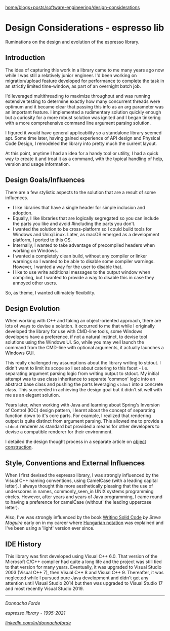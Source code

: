 [home/](../../../)[blogs+posts/](../../)[software-engineering/](../)[design-considerations](./design-considerations)

# Design Considerations - espresso lib 
Ruminations on the design and evolution of the espresso library. 


## Introduction

The idea of capturing this work in a library came to me many years ago now
while I was still a relatively junior engineer. I'd been working on migration/upload feature developed for performance to complete the task in an strictly limited time-window, as part of an overnight batch job. 

I'd leveraged multithreading to maximize throughput and was running extensive testing to determine exactly how many concurrent threads were optimum and it became clear that passing this info as an arg parameter was an important feature. I implemented a rudimentary solution quickly enough but a curiosity for a more robust solution was ignited and I began tinkering with a more comprehensive command line argument parsing solution. 

I figured it would have general applicability so a standalone library seemed apt. Some time later, having gained experience of API design and Physical Code Design, I remodeled the library into pretty much the current layout. 

At this point, anytime I had an idea for a handy tool or utility, I had a quick way to create it and treat it as a command, with the typical handling of help, version and usage information. 



## Design Goals/Influences

There are a few stylistic aspects to the solution that are a result of some influences. 

* I like libraries that have a single header for simple inclusion and adoption. 
* Equally, I like libraries that are logically segregated so you can include the parts you like and avoid #including the parts you don't. 
* I wanted the solution to be cross-platform so I could build tools for Windows and Unix/Linux. Later, as macOS emerged as a development platform, I ported to this OS. 
* Internally, I wanted to take advantage of precompiled headers when working on Windows. 
* I wanted a completely clean build, without any compiler or linker warnings so I wanted to be able to disable some compiler warnings. However, I wanted a way for the user to disable that.
* I like to use write additional messages to the output window when compiling, but I wanted to provide a way to disable this in case they annoyed other users. 

So, as theme, I wanted ultimately flexibility. 




## Design Evolution


When working with C++ and taking an object-oriented approach, there are lots of ways to devise a solution. It occurred to me that while I originally developed the library for use with CMD-line tools, some Windows developers have a preference, if not a natural instinct, to devise tool solutions using the Windows UI. So, while you may well launch the command from the CMD-line with optional arguments, it actually launches a Windows GUI. 

This really challenged my assumptions about the library writing to stdout. I didn't want to limit its scope so I set about catering to this facet - i.e. separating argument parsing logic from writing output to stdout. My initial attempt was to use class inheritance to separate 'common' logic into an abstract base class and pushing the parts leveraging `stdout` into a concrete class. This succeeded in achieving the design goal but it didn't sit well with me as an elegant solution. 

Years later, when working with Java and learning about Spring's Inversion of Control (IOC) design pattern, I learnt about the concept of separating function down to it's core parts. For example, I realized that rendering output is quite distinct from argument parsing. This allowed me to provide a `stdout` renderer as standard but provided a means for other developers to devise a compatible renderer for their environment. 

I detailed the design thought process in a separate article on [object construction](./object-construction). 



## Style, Conventions and External Influences

When I first devised the espresso library, I was strongly influenced by the Visual C++ naming conventions, using CamelCase (with a leading capital letter). I always thought this more aesthetically pleasing that the use of underscores in names, commonly_seen_in UNIX systems programming circles. However, after years and years of Java programming, I came round to having a preference for camelCase (without' the leading uppercase letter). 

Also, I've was strongly influenced by the book [Writing Solid Code](https://www.amazon.co.uk/Writing-Solid-Code-Techniques-Programming/dp/1556155514) _by Steve Maguire_ early on in my career where [Hungarian notation](https://en.wikipedia.org/wiki/Hungarian_notation) was explained and I've been using a 'light' version ever since. 


## IDE History

This library was first developed using Visual C++ 6.0. That version of the Microsoft C/C++ compiler had quite a long life and the project was still tied to that version for many years. Eventually, it was upgraded to Visual Studio 2003 (Visual C++ 7), then Visual C++ 8 and Visual C++ 9. Thereafter, it was neglected while I pursued pure Java development and didn't get any attention until Visual Studio 2014 but then was upgraded to Visual Studio 17 and most recently Visual Studio 2019. 


***
_Donnacha Forde_

_espresso library - 1995-2021_

_[linkedIn.com/in/donnachaforde](https://www.linkedin.com/in/donnachaforde)_
